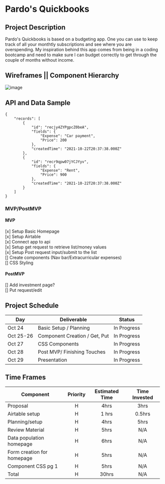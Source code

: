 # Pardo's Quickbooks
 <link>

## Project Description

Pardo's Quickbooks is based on a budgeting app. One you can use to keep track of all your monthtly subscriptions and see where you are overspending. My inspiration behind this app comes from being in a coding bootcamp and need to make sure I can budget correctly to get through the couple of months without income. 

## Wireframes || Component Hierarchy

![image](https://user-images.githubusercontent.com/68570980/138614752-aed2b306-23cb-44b2-8863-8323c46c89c6.png)

## API and Data Sample


```
{
    "records": [
        {
            "id": "recjy4ZYPgpcZ0beA",
            "fields": {
                "Expense": "Car payment",
                "Price": 200
            },
            "createdTime": "2021-10-22T20:37:38.000Z"
        },
        {
            "id": "recr9qpw07jYCJYyv",
            "fields": {
                "Expense": "Rent",
                "Price": 900
            },
            "createdTime": "2021-10-22T20:37:38.000Z"
        }
    ]
}
```

### MVP/PostMVP

#### MVP

[x] Setup Basic Homepage <br />
[x] Setup Airtable <br />
[x] Connect app to api <br />
[x] Setup get request to retrieve list/money values <br />
[x] Setup Post request input/submit to the list <br />
[] Create components (Nav bar/Extracurricular expenses) <br />
[] CSS Styling <br />


#### PostMVP
[] Add investment page? <br />
[] Put request/edit 

## Project Schedule

| Day      | Deliverable                                | Status   |
| -------- | ------------------------------------------ | -------- |
| Oct 24   | Basic Setup / Planning                     | In Progress |
| Oct 25-26| Component Creation / Get, Put              | In Progress |
| Oct 27   | CSS Components                             | In Progress |
| Oct 28   | Post MVP/ Finishing Touches                | In Progress |
| Oct 29   | Presentation                               | In Progress |
 
## Time Frames
| Component                 | Priority | Estimated Time | Time Invested |
| ------------------------- | :------: | :------------: | :-----------: |
| Proposal                  |    H     |      4hrs      |     3hrs      |
| Airtable setup            |    H     |     1 hrs      |   0.5hrs      |
| Planning/setup            |    H     |      4hrs      |     5hrs      |
| Review Material           |    H     |      5hrs      |     N/A      |
| Data population homepage  |    H     |      6hrs      |     N/A      |
| Form creation for homepage|    H     |      5hrs      |     N/A      |
| Component CSS pg 1        |    H     |      5hrs      |     N/A      |
| Total                     |    H     |      30hrs     |     N/A      |

